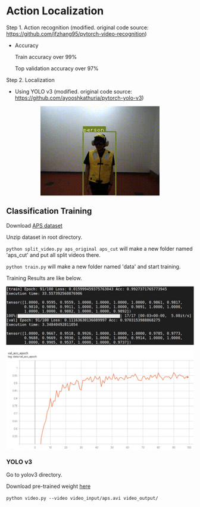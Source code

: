 # Action Localization

Step 1. Action recognition (modified. original code source: https://github.com/jfzhang95/pytorch-video-recognition)
 - Accuracy
 
 
   Train accuracy over 99%
 
 
   Top validation accuracy over 97%
 
 
Step 2. Localization
 - Using YOLO v3 (modified. original code source: https://github.com/ayooshkathuria/pytorch-yolo-v3)

<p align="center"><img src="yolov3/video_output/demo.gif" align="center"></p>

## Classification Training

Download [APS dataset](https://drive.google.com/file/d/1VFM1J2yem5L3m6Zabefv6Qveeh4DXnUj/view?usp=sharing)

Unzip dataset in root directory.

`python split_video.py aps_original aps_cut` 
will make a new folder named 'aps_cut' and put all split videos there.

`python train.py`
will make a new folder named 'data' and start training.

Training Results are like below.

<p align="center"><img src="6-9-16-19.JPG" align="center"></p>


<p align="center"><img src="tensorboard.JPG" align="center"></p>

### YOLO v3
Go to yolov3 directory.

Download pre-trained weight [here](https://pjreddie.com/media/files/yolov3.weights)

`python video.py --video video_input/aps.avi video_output/`
